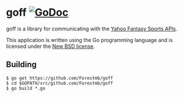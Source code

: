 # goff [![GoDoc](https://godoc.org/github.com/Forestmb/goff?status.png)](https://godoc.org/github.com/Forestmb/goff) #

goff is a library for communicating with the [Yahoo Fantasy Sports APIs](
http://developer.yahoo.com/fantasysports/guide/).

This application is written using the Go programming language and is licensed
under the [New BSD license](
https://github.com/Forestmb/goff/blob/master/LICENSE).

## Building ##

    $ go get https://github.com/Forestmb/goff
    $ cd $GOPATH/src/github.com/Forestmb/goff
    $ go build *.go
